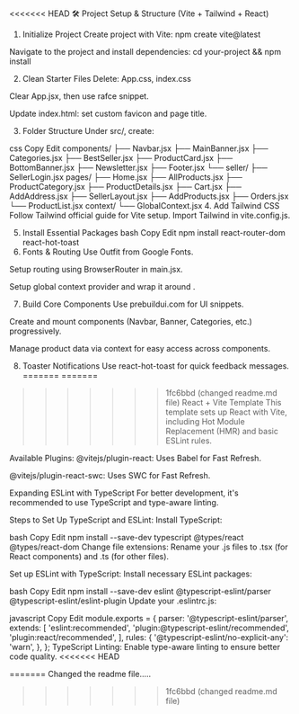 <<<<<<< HEAD
🛠 Project Setup & Structure (Vite + Tailwind + React)

1. Initialize Project
Create project with Vite:
npm create vite@latest

Navigate to the project and install dependencies:
cd your-project && npm install

2. Clean Starter Files
Delete: App.css, index.css

Clear App.jsx, then use rafce snippet.

Update index.html: set custom favicon and page title.

3. Folder Structure
Under src/, create:

css
Copy
Edit
components/
  ├── Navbar.jsx
  ├── MainBanner.jsx
  ├── Categories.jsx
  ├── BestSeller.jsx
  ├── ProductCard.jsx
  ├── BottomBanner.jsx
  ├── Newsletter.jsx
  ├── Footer.jsx
  └── seller/
        ├── SellerLogin.jsx
pages/
  ├── Home.jsx
  ├── AllProducts.jsx
  ├── ProductCategory.jsx
  ├── ProductDetails.jsx
  ├── Cart.jsx
  ├── AddAddress.jsx
  ├── SellerLayout.jsx
  ├── AddProducts.jsx
  ├── Orders.jsx
  └── ProductList.jsx
context/
  └── GlobalContext.jsx
4. Add Tailwind CSS
Follow Tailwind official guide for Vite setup. Import Tailwind in vite.config.js.

5. Install Essential Packages
bash
Copy
Edit
npm install react-router-dom react-hot-toast
6. Fonts & Routing
Use Outfit from Google Fonts.

Setup routing using BrowserRouter in main.jsx.

Setup global context provider and wrap it around <App />.

7. Build Core Components
Use prebuildui.com for UI snippets.

Create and mount components (Navbar, Banner, Categories, etc.) progressively.

Manage product data via context for easy access across components.

8. Toaster Notifications
Use react-hot-toast for quick feedback messages.
=======
=======
>>>>>>> 1fc6bbd (changed readme.md file)
React + Vite Template
This template sets up React with Vite, including Hot Module Replacement (HMR) and basic ESLint rules.

Available Plugins:
@vitejs/plugin-react: Uses Babel for Fast Refresh.

@vitejs/plugin-react-swc: Uses SWC for Fast Refresh.

Expanding ESLint with TypeScript
For better development, it's recommended to use TypeScript and type-aware linting.

Steps to Set Up TypeScript and ESLint:
Install TypeScript:

bash
Copy
Edit
npm install --save-dev typescript @types/react @types/react-dom
Change file extensions:
Rename your .js files to .tsx (for React components) and .ts (for other files).

Set up ESLint with TypeScript:
Install necessary ESLint packages:

bash
Copy
Edit
npm install --save-dev eslint @typescript-eslint/parser @typescript-eslint/eslint-plugin
Update your .eslintrc.js:

javascript
Copy
Edit
module.exports = {
  parser: '@typescript-eslint/parser',
  extends: [
    'eslint:recommended',
    'plugin:@typescript-eslint/recommended',
    'plugin:react/recommended',
  ],
  rules: {
    '@typescript-eslint/no-explicit-any': 'warn',
  },
};
TypeScript Linting:
Enable type-aware linting to ensure better code quality.
<<<<<<< HEAD

=======
Changed the readme file.....
>>>>>>> 1fc6bbd (changed readme.md file)
